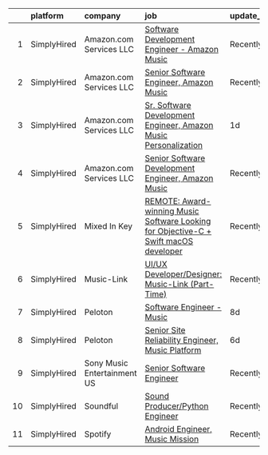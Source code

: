 

|    | platform    | company                     | job                                                                                                                                                                                              | update_time   | location                    |
|---:|:------------|:----------------------------|:-------------------------------------------------------------------------------------------------------------------------------------------------------------------------------------------------|:--------------|:----------------------------|
|  1 | SimplyHired | Amazon.com Services LLC     | [Software Development Engineer - Amazon Music](https://www.simplyhired.com/job/CFkzTN_x28vcswbOcF6bRfTpcCPkGQ0JAuAh30SNFZj-ob2yEbbgNA?q=music+developer)                                         | Recently      | Sunnyvale, CA +4 locations  |
|  2 | SimplyHired | Amazon.com Services LLC     | [Senior Software Engineer, Amazon Music](https://www.simplyhired.com/job/Y-WUCFH_E5jsstDDkWyRouzwnmc8cVGhK9IaCaKeuErw-O_UxbpQ_A?q=music+developer)                                               | Recently      | San Francisco, CA           |
|  3 | SimplyHired | Amazon.com Services LLC     | [Sr. Software Development Engineer, Amazon Music Personalization](https://www.simplyhired.com/job/sECLkNSbNH0_ExVCsJM7OkQEyy02aTqv66pdf9t0H53ViReAm1Z0HA?q=music+developer)                      | 1d            | San Francisco, CA           |
|  4 | SimplyHired | Amazon.com Services LLC     | [Senior Software Development Engineer, Amazon Music](https://www.simplyhired.com/job/6SFoASnMoJCEODc2XAb0hs3qTFnIap00YNO-6Tdd9xMqPLyYFJ-KgA?q=music+developer)                                   | Recently      | Culver City, CA +1 location |
|  5 | SimplyHired | Mixed In Key                | [REMOTE: Award-winning Music Software Looking for Objective-C + Swift macOS developer](https://www.simplyhired.com/job/hp01aCVdwM9hovpsfWt-nTSQSiUrrYDI2aQZ3w5x5T-YN0cNGt-cJw?q=music+developer) | Recently      | Miami, FL                   |
|  6 | SimplyHired | Music-Link                  | [UI/UX Developer/Designer: Music-Link (Part-Time)](https://www.simplyhired.com/job/eemKHP6LHB-HrhKfuPNizyIsi9kH4LnP8s5ZRA6o44y22Et0viF6EA?q=music+developer)                                     | Recently      | Remote                      |
|  7 | SimplyHired | Peloton                     | [Software Engineer - Music](https://www.simplyhired.com/job/ykjT3tTHrJeAADE8rmtccMhbtLaXqkTl6wiqGEk4aZ5uCVNMd1eAGA?q=music+developer)                                                            | 8d            | Atlanta, GA                 |
|  8 | SimplyHired | Peloton                     | [Senior Site Reliability Engineer, Music Platform](https://www.simplyhired.com/job/HHbzXpyDKrGYMomsSBDfYKTOMTdcaaZvCzZj4EvXiaoeGj5LyuDM4g?q=music+developer)                                     | 6d            | New York, NY +1 location    |
|  9 | SimplyHired | Sony Music Entertainment US | [Senior Software Engineer](https://www.simplyhired.com/job/nMz_FKY780u6B3WoGAiiCb83Nb3S-PH-6GHg4xEeU5In1tea5651Qg?q=music+developer)                                                             | Recently      | New York, NY                |
| 10 | SimplyHired | Soundful                    | [Sound Producer/Python Engineer](https://www.simplyhired.com/job/fKwTfqRWVzhZJJT6yoybTUB5_pL76wxlddnu6kqy2_naoU7JVaHVBQ?q=music+developer)                                                       | Recently      | Remote                      |
| 11 | SimplyHired | Spotify                     | [Android Engineer, Music Mission](https://www.simplyhired.com/job/yCO2B5iukRZdW40Ps70JXSd_hHQB2Cx-k1oM2ZkJk-76OEDQlZ27Kw?q=music+developer)                                                      | Recently      | New York, NY                |